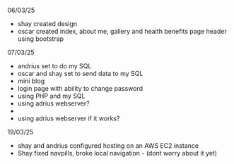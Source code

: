 06/03/25
- shay created design
- oscar created index, about me, gallery and health benefits page header using bootstrap

07/03/25 
- andrius set to do my SQL
- oscar and shay set to send data to my SQL
- mini blog 
- login page with ability to change password
- using PHP and my SQL
- using adrius webserver?
- 
- using adrius webserver if it works?

19/03/25
- shay and andrius configured hosting on an AWS EC2 instance
- Shay fixed navpills, broke local navigation - (dont worry about it yet)